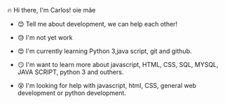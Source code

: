  :fire: Hi there, I'm Carlos!
 oie mãe

- :blush: Tell me about development, we can help each other!

- :sweat: I'm not yet work

- :heart_eyes: I'm currently learning Python 3,java script, git and github.

- :smirk: I'm want to learn more about javascript, HTML, CSS, SQL, MYSQL, JAVA SCRIPT, python 3 and outhers.

- :dizzy_face: I'm looking for help with javascript, html, CSS, general web development or python development.
